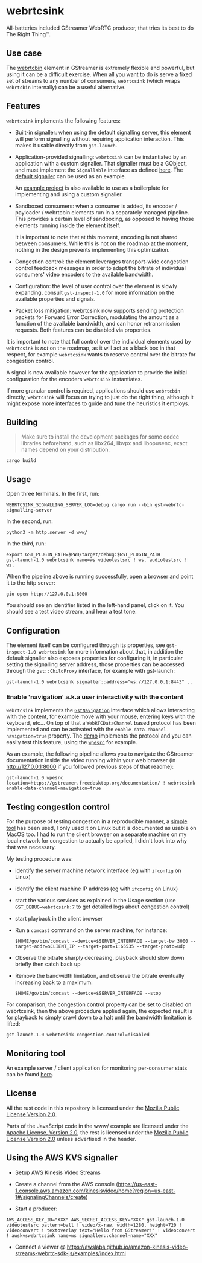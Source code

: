 # webrtcsink

All-batteries included GStreamer WebRTC producer, that tries its best to do The Right Thing™.

## Use case

The [webrtcbin] element in GStreamer is extremely flexible and powerful, but using
it can be a difficult exercise. When all you want to do is serve a fixed set of streams
to any number of consumers, `webrtcsink` (which wraps `webrtcbin` internally) can be a
useful alternative.

[webrtcbin]: https://gstreamer.freedesktop.org/documentation/webrtc/index.html

## Features

`webrtcsink` implements the following features:

* Built-in signaller: when using the default signalling server, this element will
  perform signalling without requiring application interaction.
  This makes it usable directly from `gst-launch`.

* Application-provided signalling: `webrtcsink` can be instantiated by an application
  with a custom signaller. That signaller must be a GObject, and must implement the
  `Signallable` interface as defined [here](src/webrtcsink/mod.rs). The
  [default signaller](src/signaller/mod.rs) can be used as an example.

  An [example project] is also available to use as a boilerplate for implementing
  and using a custom signaller.

* Sandboxed consumers: when a consumer is added, its encoder / payloader / webrtcbin
  elements run in a separately managed pipeline. This provides a certain level of
  sandboxing, as opposed to having those elements running inside the element itself.

  It is important to note that at this moment, encoding is not shared between consumers.
  While this is not on the roadmap at the moment, nothing in the design prevents
  implementing this optimization.

* Congestion control: the element leverages transport-wide congestion control
  feedback messages in order to adapt the bitrate of individual consumers' video
  encoders to the available bandwidth.

* Configuration: the level of user control over the element is slowly expanding,
  consult `gst-inspect-1.0` for more information on the available properties and
  signals.

* Packet loss mitigation: webrtcsink now supports sending protection packets for
  Forward Error Correction, modulating the amount as a function of the available
  bandwidth, and can honor retransmission requests. Both features can be disabled
  via properties.

It is important to note that full control over the individual elements used by
`webrtcsink` is *not* on the roadmap, as it will act as a black box in that respect,
for example `webrtcsink` wants to reserve control over the bitrate for congestion
control.

A signal is now available however for the application to provide the initial
configuration for the encoders `webrtcsink` instantiates.

If more granular control is required, applications should use `webrtcbin` directly,
`webrtcsink` will focus on trying to just do the right thing, although it might
expose more interfaces to guide and tune the heuristics it employs.

[example project]: https://github.com/centricular/webrtcsink-custom-signaller

## Building

> Make sure to install the development packages for some codec libraries
> beforehand, such as libx264, libvpx and libopusenc, exact names depend
> on your distribution.

``` shell
cargo build
```

## Usage

Open three terminals. In the first, run:

``` shell
WEBRTCSINK_SIGNALLING_SERVER_LOG=debug cargo run --bin gst-webrtc-signalling-server
```

In the second, run:

``` shell
python3 -m http.server -d www/
```

In the third, run:

``` shell
export GST_PLUGIN_PATH=$PWD/target/debug:$GST_PLUGIN_PATH
gst-launch-1.0 webrtcsink name=ws videotestsrc ! ws. audiotestsrc ! ws.
```

When the pipeline above is running successfully, open a browser and
point it to the http server:

``` shell
gio open http://127.0.0.1:8000
```

You should see an identifier listed in the left-hand panel, click on
it. You should see a test video stream, and hear a test tone.

## Configuration

The element itself can be configured through its properties, see
`gst-inspect-1.0 webrtcsink` for more information about that, in addition the
default signaller also exposes properties for configuring it, in
particular setting the signalling server address, those properties
can be accessed through the `gst::ChildProxy` interface, for example
with gst-launch:

``` shell
gst-launch-1.0 webrtcsink signaller::address="ws://127.0.0.1:8443" ..
```

### Enable 'navigation' a.k.a user interactivity with the content

`webrtcsink` implements the [`GstNavigation`] interface which allows interacting
with the content, for example move with your mouse, entering keys with the
keyboard, etc... On top of that a `WebRTCDataChannel` based protocol has been
implemented and can be activated with the `enable-data-channel-navigation=true`
property. The [demo](www/) implements the protocol and you can easily test this
feature, using the [`wpesrc`] for example.

As an example, the following pipeline allows you to navigate the GStreamer
documentation inside the video running within your web browser (in
http://127.0.0.1:8000 if you followed previous steps of that readme):

``` shell
gst-launch-1.0 wpesrc location=https://gstreamer.freedesktop.org/documentation/ ! webrtcsink enable-data-channel-navigation=true
```

[`GstNavigation`]: https://gstreamer.freedesktop.org/documentation/video/gstnavigation.html
[`wpesrc`]: https://gstreamer.freedesktop.org/documentation/wpe/wpesrc.html

## Testing congestion control

For the purpose of testing congestion in a reproducible manner, a
[simple tool] has been used, I only used it on Linux but it is documented
as usable on MacOS too. I had to run the client browser on a separate
machine on my local network for congestion to actually be applied, I didn't
look into why that was necessary.

My testing procedure was:

* identify the server machine network interface (eg with `ifconfig` on Linux)

* identify the client machine IP address (eg with `ifconfig` on Linux)

* start the various services as explained in the Usage section (use
  `GST_DEBUG=webrtcsink:7` to get detailed logs about congestion control)

* start playback in the client browser

* Run a `comcast` command on the server machine, for instance:

  ``` shell
  $HOME/go/bin/comcast --device=$SERVER_INTERFACE --target-bw 3000 --target-addr=$CLIENT_IP --target-port=1:65535 --target-proto=udp
  ```

* Observe the bitrate sharply decreasing, playback should slow down briefly
  then catch back up

* Remove the bandwidth limitation, and observe the bitrate eventually increasing
  back to a maximum:

  ``` shell
  $HOME/go/bin/comcast --device=$SERVER_INTERFACE --stop
  ```

For comparison, the congestion control property can be set to disabled on
webrtcsink, then the above procedure applied again, the expected result is
for playback to simply crawl down to a halt until the bandwidth limitation
is lifted:

``` shell
gst-launch-1.0 webrtcsink congestion-control=disabled
```

[simple tool]: https://github.com/tylertreat/comcast

## Monitoring tool

An example server / client application for monitoring per-consumer stats
can be found [here].

[here]: https://gitlab.freedesktop.org/gstreamer/gst-plugins-rs/-/tree/main/net/webrtc/examples

## License

All the rust code in this repository is licensed under the [Mozilla Public License Version 2.0].

Parts of the JavaScript code in the www/ example are licensed under the [Apache License, Version 2.0],
the rest is licensed under the [Mozilla Public License Version 2.0] unless advertised in the
header.

## Using the AWS KVS signaller

* Setup AWS Kinesis Video Streams

* Create a channel from the AWS console (<https://us-east-1.console.aws.amazon.com/kinesisvideo/home?region=us-east-1#/signalingChannels/create>)

* Start a producer:

```
AWS_ACCESS_KEY_ID="XXX" AWS_SECRET_ACCESS_KEY="XXX" gst-launch-1.0 videotestsrc pattern=ball ! video/x-raw, width=1280, height=720 ! videoconvert ! textoverlay text="Hello from GStreamer!" ! videoconvert ! awskvswebrtcsink name=ws signaller::channel-name="XXX"
```

* Connect a viewer @ <https://awslabs.github.io/amazon-kinesis-video-streams-webrtc-sdk-js/examples/index.html>

[Mozilla Public License Version 2.0]: http://opensource.org/licenses/MPL-2.0
[Apache License, Version 2.0]: https://www.apache.org/licenses/LICENSE-2.1
